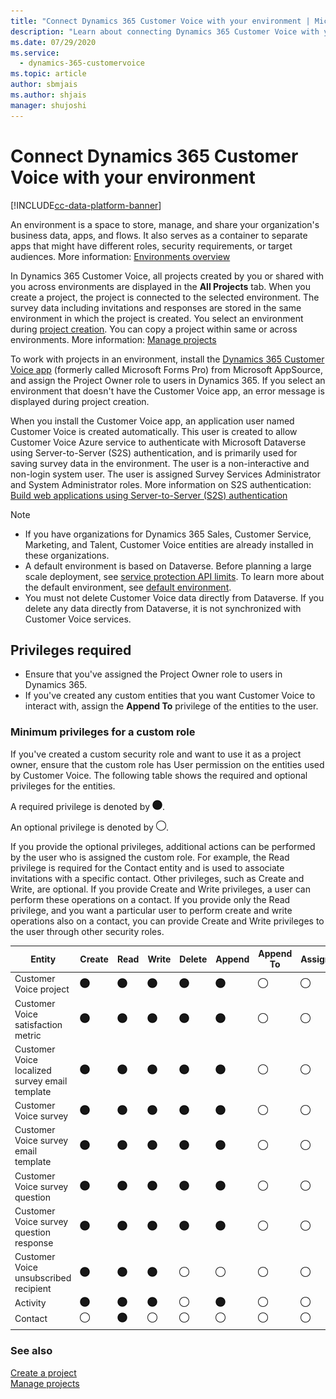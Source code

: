 ```yaml
---
title: "Connect Dynamics 365 Customer Voice with your environment | MicrosoftDocs"
description: "Learn about connecting Dynamics 365 Customer Voice with your environment"
ms.date: 07/29/2020
ms.service: 
  - dynamics-365-customervoice
ms.topic: article
author: sbmjais
ms.author: shjais
manager: shujoshi
---
```


# Connect Dynamics 365 Customer Voice with your environment

[!INCLUDE[cc-data-platform-banner](includes/cc-data-platform-banner.md)]

An environment is a space to store, manage, and share your organization's business data, apps, and flows. It also serves as a container to separate apps that might have different roles, security requirements, or target audiences. More information: [Environments overview](https://docs.microsoft.com/power-platform/admin/environments-overview)

In Dynamics 365 Customer Voice, all projects created by you or shared with you across environments are displayed in the **All Projects** tab. When you create a project, the project is connected to the selected environment. The survey data including invitations and responses are stored in the same environment in which the project is created. You select an environment during [project creation](create-project.md). You can copy a project within same or across environments. More information: [Manage projects](manage-projects.md)

To work with projects in an environment, install the [Dynamics 365 Customer Voice app](https://appsource.microsoft.com/en-us/product/dynamics-365/mscrm.shimla?tab=Overview) (formerly called Microsoft Forms Pro) from Microsoft AppSource, and assign the Project Owner role to users in Dynamics 365. If you select an environment that doesn't have the Customer Voice app, an error message is displayed during project creation.

When you install the Customer Voice app, an application user named Customer Voice is created automatically. This user is created to allow Customer Voice Azure service to authenticate with Microsoft Dataverse using Server-to-Server (S2S) authentication, and is primarily used for saving survey data in the environment. The user is a non-interactive and non-login system user. The user is assigned Survey Services Administrator and System Administrator roles. More information on S2S authentication: [Build web applications using Server-to-Server (S2S) authentication](https://docs.microsoft.com/powerapps/developer/common-data-service/build-web-applications-server-server-s2s-authentication)

> [!NOTE]
> - If you have organizations for Dynamics 365 Sales, Customer Service, Marketing, and Talent, Customer Voice entities are already installed in these organizations.
> - A default environment is based on Dataverse. Before planning a large scale deployment, see [service protection API limits](https://docs.microsoft.com/powerapps/developer/common-data-service/api-limits). To learn more about the default environment, see [default environment](https://docs.microsoft.com/power-platform/admin/environments-overview#the-default-environment).
> - You must not delete Customer Voice data directly from Dataverse. If you delete any data directly from Dataverse, it is not synchronized with Customer Voice services.

## Privileges required

- Ensure that you've assigned the Project Owner role to users in Dynamics 365.
- If you've created any custom entities that you want Customer Voice to interact with, assign the **Append To** privilege of the entities to the user.

### Minimum privileges for a custom role

If you've created a custom security role and want to use it as a project owner, ensure that the custom role has User permission on the entities used by Customer Voice. The following table shows the required and optional privileges for the entities.

A required privilege is denoted by ![Required](media/required-icon.png "Required").

An optional privilege is denoted by ![Optional](media/optional-icon.png "Optional").

If you provide the optional privileges, additional actions can be performed by the user who is assigned the custom role. For example, the Read privilege is required for the Contact entity and is used to associate invitations with a specific contact. Other privileges, such as Create and Write, are optional. If you provide Create and Write privileges, a user can perform these operations on a contact. If you provide only the Read privilege, and you want a particular user to perform create and write operations also on a contact, you can provide Create and Write privileges to the user through other security roles.

|Entity                            |Create   |Read     |Write    |Delete   |Append   |Append To|Assign |Share   |
|----------------------------------|---------|---------|---------|---------|---------|--------|--------|--------|
|Customer Voice project      |![Required](media/required-icon.png "Required") |![Required](media/required-icon.png "Required") |![Required](media/required-icon.png "Required") |![Required](media/required-icon.png "Required") |![Required](media/required-icon.png "Required") |![Optional](media/optional-icon.png "Optional")|![Optional](media/optional-icon.png "Optional")|![Optional](media/optional-icon.png "Optional")|
|Customer Voice satisfaction metric    |![Required](media/required-icon.png "Required") |![Required](media/required-icon.png "Required") |![Required](media/required-icon.png "Required") |![Required](media/required-icon.png "Required") |![Required](media/required-icon.png "Required") |![Optional](media/optional-icon.png "Optional")|![Optional](media/optional-icon.png "Optional")|![Optional](media/optional-icon.png "Optional")|
|Customer Voice localized survey email template     |![Required](media/required-icon.png "Required") |![Required](media/required-icon.png "Required") |![Required](media/required-icon.png "Required") |![Required](media/required-icon.png "Required") |![Required](media/required-icon.png "Required") |![Optional](media/optional-icon.png "Optional")|![Optional](media/optional-icon.png "Optional")|![Optional](media/optional-icon.png "Optional")|
|Customer Voice survey                  |![Required](media/required-icon.png "Required") |![Required](media/required-icon.png "Required") |![Required](media/required-icon.png "Required") |![Required](media/required-icon.png "Required") |![Required](media/required-icon.png "Required") |![Optional](media/optional-icon.png "Optional")|![Optional](media/optional-icon.png "Optional")|![Optional](media/optional-icon.png "Optional")|
|Customer Voice survey email template   |![Required](media/required-icon.png "Required") |![Required](media/required-icon.png "Required") |![Required](media/required-icon.png "Required") |![Required](media/required-icon.png "Required") |![Required](media/required-icon.png "Required") |![Optional](media/optional-icon.png "Optional")|![Optional](media/optional-icon.png "Optional")|![Optional](media/optional-icon.png "Optional")|
|Customer Voice survey question         |![Required](media/required-icon.png "Required") |![Required](media/required-icon.png "Required") |![Required](media/required-icon.png "Required") |![Required](media/required-icon.png "Required") |![Required](media/required-icon.png "Required") |![Optional](media/optional-icon.png "Optional")|![Optional](media/optional-icon.png "Optional")|![Optional](media/optional-icon.png "Optional")|
|Customer Voice survey question response|![Required](media/required-icon.png "Required") |![Required](media/required-icon.png "Required") |![Required](media/required-icon.png "Required") |![Required](media/required-icon.png "Required") |![Required](media/required-icon.png "Required") |![Optional](media/optional-icon.png "Optional")|![Optional](media/optional-icon.png "Optional")|![Optional](media/optional-icon.png "Optional")|
|Customer Voice unsubscribed recipient  |![Required](media/required-icon.png "Required") |![Required](media/required-icon.png "Required") |![Required](media/required-icon.png "Required") |![Optional](media/optional-icon.png "Optional") |![Optional](media/optional-icon.png "Optional") |![Optional](media/optional-icon.png "Optional")|![Optional](media/optional-icon.png "Optional")|![Optional](media/optional-icon.png "Optional")|
|Activity                          |![Required](media/required-icon.png "Required") |![Required](media/required-icon.png "Required") |![Required](media/required-icon.png "Required") |![Optional](media/optional-icon.png "Optional") |![Required](media/required-icon.png "Required") |![Optional](media/optional-icon.png "Optional")|![Optional](media/optional-icon.png "Optional")|![Optional](media/optional-icon.png "Optional")|
|Contact                           |![Optional](media/optional-icon.png "Optional") |![Required](media/required-icon.png "Required") |![Optional](media/optional-icon.png "Optional") |![Optional](media/optional-icon.png "Optional") |![Optional](media/optional-icon.png "Optional") |![Optional](media/optional-icon.png "Optional")|![Optional](media/optional-icon.png "Optional")|![Optional](media/optional-icon.png "Optional")|
||||||||||

### See also

[Create a project](create-project.md)<br>
[Manage projects](manage-projects.md)<br>
